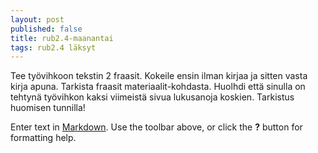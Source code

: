 ```yaml
---
layout: post
published: false
title: rub2.4-maanantai
tags: rub2.4 läksyt
---
```


Tee työvihkoon tekstin 2 fraasit. Kokeile ensin ilman kirjaa ja sitten vasta kirja apuna. Tarkista fraasit materiaalit-kohdasta. Huolhdi että sinulla on tehtynä työvihkon kaksi viimeistä sivua lukusanoja koskien. Tarkistus huomisen tunnilla!

Enter text in [Markdown](http://daringfireball.net/projects/markdown/). Use the toolbar above, or click the **?** button for formatting help.
